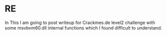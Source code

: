 # RE

In This I am going to post writeup for Crackmes.de level2 challenge with some msvbvm60.dll internal functions which I found difficult to understand.
